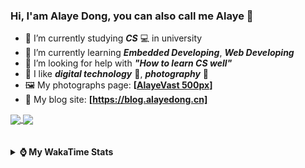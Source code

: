 ### Hi, **I'am Alaye Dong**, you can also call me **Alaye** 👋

- 📖 I’m currently studying ***CS*** 💻 in university
- 🌱 I’m currently learning ***Embedded Developing***, ***Web Developing***
- 🤔 I’m looking for help with ***"How to learn CS well"***
- 🤩 I like ***digital technology*** 📱, ***photography*** 📸
- 🖼️ My photographs page: **[[AlayeVast 500px](https://500px.com.cn/AlayeVast)]**
- 📰 My blog site: **[https://blog.alayedong.cn]**

<!--
[![Alaye's GitHub stats](https://github-readme-stats.vercel.app/api?username=Alaye-Dong&custom_title=Alaye%20Dong`s%20GitHub%20stats&show_icons=true&rank_icon=percentile&theme=transparent&include_all_commits=true&count_private=true)](https://github.com/anuraghazra/github-readme-stats) 
[![Top Langs](https://github-readme-stats.vercel.app/api/top-langs/?username=Alaye-Dong\&layout=compact&theme=transparent)](https://github.com/anuraghazra/github-readme-stats)
-->
<a href="https://github.com/anuraghazra/github-readme-stats">
  <img height=200 align="center" src="https://github-readme-stats.vercel.app/api?username=Alaye-Dong&custom_title=Alaye%20Dong`s%20GitHub%20stats&show_icons=true&rank_icon=percentile&theme=transparent&include_all_commits=true&count_private=true" />
</a>
<a href="https://github.com/anuraghazra/convoychat">
  <img height=200 align="center" src="https://github-readme-stats.vercel.app/api/top-langs/?username=Alaye-Dong&layout=compact&theme=transparent&include_all_commits=true&count_private=true&langs_count=8&card_width=300" />
</a>

<br />
<br />

<div style="display:none"> 
  <img src="https://visitor-badge.laobi.icu/badge?page_id=Alaye-Dong.Alaye-Dong"/>
</div>
<br />

<details>	
  <summary><b> ⌚ My WakaTime Stats </b></summary>

<br />

<!--START_SECTION:waka-->
![Code Time](http://img.shields.io/badge/Code%20Time-510%20hrs%2041%20mins-blue)

![Profile Views](http://img.shields.io/badge/Profile%20Views-0-blue)

![Lines of code](https://img.shields.io/badge/From%20Hello%20World%20I%27ve%20Written-907.6%20thousand%20lines%20of%20code-blue)

**🐱 My GitHub Data** 

> 📦 87.5 kB Used in GitHub's Storage 
 > 
> 🚫 Not Opted to Hire
 > 
> 📜 29 Public Repositories 
 > 
> 🔑 4 Private Repositories 
 > 
**I'm a Night 🦉** 

```text
🌞 Morning                116 commits         ██░░░░░░░░░░░░░░░░░░░░░░░   07.63 % 
🌆 Daytime                465 commits         ████████░░░░░░░░░░░░░░░░░   30.57 % 
🌃 Evening                637 commits         ██████████░░░░░░░░░░░░░░░   41.88 % 
🌙 Night                  303 commits         █████░░░░░░░░░░░░░░░░░░░░   19.92 % 
```
📅 **I'm Most Productive on Monday** 

```text
Monday                   255 commits         ████░░░░░░░░░░░░░░░░░░░░░   16.77 % 
Tuesday                  212 commits         ███░░░░░░░░░░░░░░░░░░░░░░   13.94 % 
Wednesday                197 commits         ███░░░░░░░░░░░░░░░░░░░░░░   12.95 % 
Thursday                 246 commits         ████░░░░░░░░░░░░░░░░░░░░░   16.17 % 
Friday                   215 commits         ████░░░░░░░░░░░░░░░░░░░░░   14.14 % 
Saturday                 161 commits         ███░░░░░░░░░░░░░░░░░░░░░░   10.59 % 
Sunday                   235 commits         ████░░░░░░░░░░░░░░░░░░░░░   15.45 % 
```


📊 **This Week I Spent My Time On** 

```text
💬 Programming Languages: 
Java                     9 hrs 26 mins       ██████████████░░░░░░░░░░░   56.40 % 
Vue.js                   2 hrs 55 mins       ████░░░░░░░░░░░░░░░░░░░░░   17.45 % 
JavaScript               1 hr 57 mins        ███░░░░░░░░░░░░░░░░░░░░░░   11.68 % 
XML                      1 hr 47 mins        ███░░░░░░░░░░░░░░░░░░░░░░   10.66 % 
Markdown                 17 mins             ░░░░░░░░░░░░░░░░░░░░░░░░░   01.77 % 

🔥 Editors: 
IntelliJ IDEA            11 hrs 27 mins      █████████████████░░░░░░░░   68.43 % 
VS Code                  5 hrs 16 mins       ████████░░░░░░░░░░░░░░░░░   31.57 % 
PyCharm                  0 secs              ░░░░░░░░░░░░░░░░░░░░░░░░░   00.00 % 

🐱‍💻 Projects: 
big-event-frontend       5 hrs 3 mins        ████████░░░░░░░░░░░░░░░░░   30.18 % 
demo                     4 hrs 25 mins       ███████░░░░░░░░░░░░░░░░░░   26.46 % 
courseware-system        3 hrs 22 mins       █████░░░░░░░░░░░░░░░░░░░░   20.17 % 
exp4_SpringMyBatis       3 hrs               ████░░░░░░░░░░░░░░░░░░░░░   17.94 % 
big-event                35 mins             █░░░░░░░░░░░░░░░░░░░░░░░░   03.55 % 
```

**I Mostly Code in Java** 

```text
Java                     6 repos             ████░░░░░░░░░░░░░░░░░░░░░   17.14 % 
TypeScript               6 repos             ████░░░░░░░░░░░░░░░░░░░░░   17.14 % 
Python                   3 repos             ██░░░░░░░░░░░░░░░░░░░░░░░   08.57 % 
JavaScript               3 repos             ██░░░░░░░░░░░░░░░░░░░░░░░   08.57 % 
CSS                      1 repo              █░░░░░░░░░░░░░░░░░░░░░░░░   02.86 % 
```



**Timeline**

![Lines of Code chart](https://raw.githubusercontent.com/Alaye-Dong/Alaye-Dong/main/assets/bar_graph.png)


 Last Updated on 30/05/2025 18:50:32 UTC
<!--END_SECTION:waka-->

</details>
